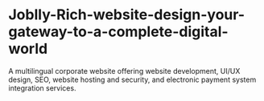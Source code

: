 # Joblly-Rich-website-design-your-gateway-to-a-complete-digital-world
A multilingual corporate website offering website development, UI/UX design, SEO, website hosting and security, and electronic payment system integration services.
